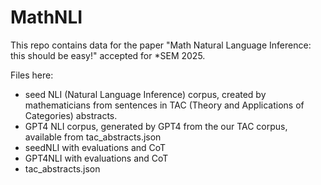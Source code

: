 # MathNLI

This repo contains  data for the paper "Math Natural Language Inference: this should be easy!" accepted for *SEM 2025.


Files here:

* seed NLI (Natural Language Inference) corpus, created by mathematicians from sentences in TAC (Theory and Applications of Categories) abstracts.
* GPT4 NLI corpus, generated by GPT4 from the our TAC corpus, available from tac_abstracts.json
* seedNLI with evaluations and CoT
* GPT4NLI with evaluations and CoT
* tac_abstracts.json
